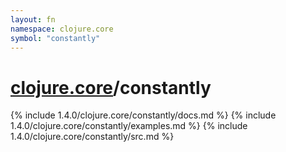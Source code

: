 ```yaml
---
layout: fn
namespace: clojure.core
symbol: "constantly"
---
```


# [clojure.core](../)/constantly

{% include 1.4.0/clojure.core/constantly/docs.md %}
{% include 1.4.0/clojure.core/constantly/examples.md %}
{% include 1.4.0/clojure.core/constantly/src.md %}


